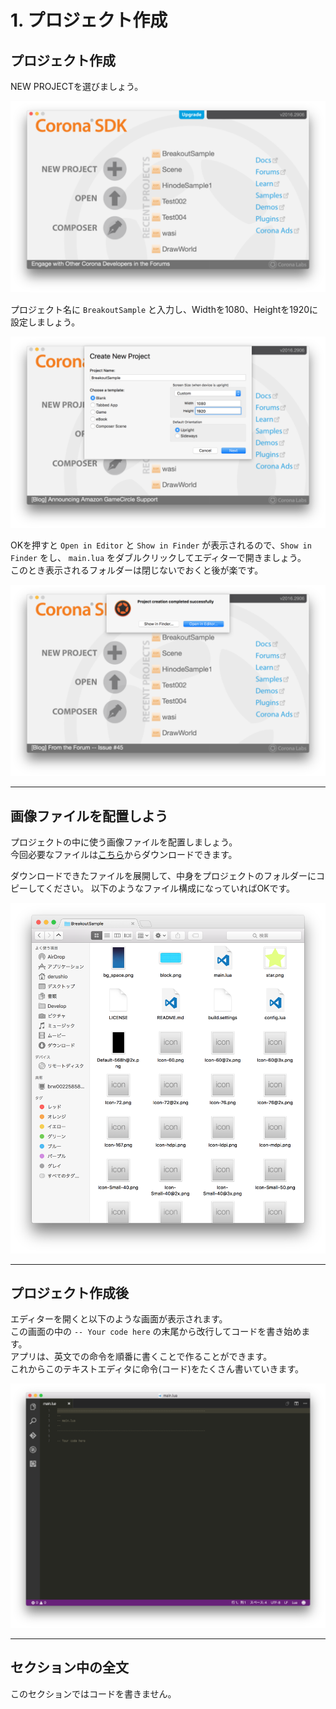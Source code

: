 # 1. プロジェクト作成

## プロジェクト作成
NEW PROJECTを選びましょう。

![](./image/createBreakoutSample1.png)

プロジェクト名に `BreakoutSample` と入力し、Widthを1080、Heightを1920に設定しましょう。

![](./image/createBreakoutSample2.png)

OKを押すと `Open in Editor` と `Show in Finder` が表示されるので、`Show in Finder` をし、 `main.lua` をダブルクリックしてエディターで開きましょう。  
このとき表示されるフォルダーは閉じないでおくと後が楽です。

![](./image/createBreakoutSample3.png)

- - -

## 画像ファイルを配置しよう
プロジェクトの中に使う画像ファイルを配置しましょう。  
今回必要なファイルは[こちら](http://itnav.jp/derushio/BootCamp/bootcamp-image.zip)からダウンロードできます。  
  
ダウンロードできたファイルを展開して、中身をプロジェクトのフォルダーにコピーしてください。
以下のようなファイル構成になっていればOKです。

![](./image/copyImages.png)

- - -

## プロジェクト作成後
エディターを開くと以下のような画面が表示されます。  
この画面の中の `-- Your code here` の末尾から改行してコードを書き始めます。  
アプリは、英文での命令を順番に書くことで作ることができます。  
これからこのテキストエディタに命令(コード)をたくさん書いていきます。

![](./image/writeBreakoutSample1.png)

- - -

## セクション中の全文
このセクションではコードを書きません。